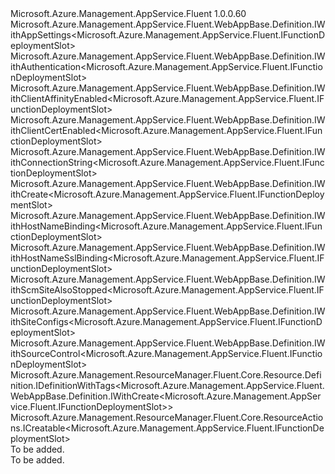<Type Name="IWithCreate" FullName="Microsoft.Azure.Management.AppService.Fluent.FunctionDeploymentSlot.Definition.IWithCreate">
  <TypeSignature Language="C#" Value="public interface IWithCreate : Microsoft.Azure.Management.AppService.Fluent.WebAppBase.Definition.IWithAppSettings&lt;Microsoft.Azure.Management.AppService.Fluent.IFunctionDeploymentSlot&gt;, Microsoft.Azure.Management.AppService.Fluent.WebAppBase.Definition.IWithAuthentication&lt;Microsoft.Azure.Management.AppService.Fluent.IFunctionDeploymentSlot&gt;, Microsoft.Azure.Management.AppService.Fluent.WebAppBase.Definition.IWithClientAffinityEnabled&lt;Microsoft.Azure.Management.AppService.Fluent.IFunctionDeploymentSlot&gt;, Microsoft.Azure.Management.AppService.Fluent.WebAppBase.Definition.IWithClientCertEnabled&lt;Microsoft.Azure.Management.AppService.Fluent.IFunctionDeploymentSlot&gt;, Microsoft.Azure.Management.AppService.Fluent.WebAppBase.Definition.IWithConnectionString&lt;Microsoft.Azure.Management.AppService.Fluent.IFunctionDeploymentSlot&gt;, Microsoft.Azure.Management.AppService.Fluent.WebAppBase.Definition.IWithCreate&lt;Microsoft.Azure.Management.AppService.Fluent.IFunctionDeploymentSlot&gt;, Microsoft.Azure.Management.AppService.Fluent.WebAppBase.Definition.IWithHostNameBinding&lt;Microsoft.Azure.Management.AppService.Fluent.IFunctionDeploymentSlot&gt;, Microsoft.Azure.Management.AppService.Fluent.WebAppBase.Definition.IWithHostNameSslBinding&lt;Microsoft.Azure.Management.AppService.Fluent.IFunctionDeploymentSlot&gt;, Microsoft.Azure.Management.AppService.Fluent.WebAppBase.Definition.IWithScmSiteAlsoStopped&lt;Microsoft.Azure.Management.AppService.Fluent.IFunctionDeploymentSlot&gt;, Microsoft.Azure.Management.AppService.Fluent.WebAppBase.Definition.IWithSiteConfigs&lt;Microsoft.Azure.Management.AppService.Fluent.IFunctionDeploymentSlot&gt;, Microsoft.Azure.Management.AppService.Fluent.WebAppBase.Definition.IWithSourceControl&lt;Microsoft.Azure.Management.AppService.Fluent.IFunctionDeploymentSlot&gt;, Microsoft.Azure.Management.ResourceManager.Fluent.Core.Resource.Definition.IDefinitionWithTags&lt;Microsoft.Azure.Management.AppService.Fluent.WebAppBase.Definition.IWithCreate&lt;Microsoft.Azure.Management.AppService.Fluent.IFunctionDeploymentSlot&gt;&gt;, Microsoft.Azure.Management.ResourceManager.Fluent.Core.ResourceActions.ICreatable&lt;Microsoft.Azure.Management.AppService.Fluent.IFunctionDeploymentSlot&gt;" />
  <TypeSignature Language="ILAsm" Value=".class public interface auto ansi abstract IWithCreate implements class Microsoft.Azure.Management.AppService.Fluent.WebAppBase.Definition.IWithAppSettings`1&lt;class Microsoft.Azure.Management.AppService.Fluent.IFunctionDeploymentSlot&gt;, class Microsoft.Azure.Management.AppService.Fluent.WebAppBase.Definition.IWithAuthentication`1&lt;class Microsoft.Azure.Management.AppService.Fluent.IFunctionDeploymentSlot&gt;, class Microsoft.Azure.Management.AppService.Fluent.WebAppBase.Definition.IWithClientAffinityEnabled`1&lt;class Microsoft.Azure.Management.AppService.Fluent.IFunctionDeploymentSlot&gt;, class Microsoft.Azure.Management.AppService.Fluent.WebAppBase.Definition.IWithClientCertEnabled`1&lt;class Microsoft.Azure.Management.AppService.Fluent.IFunctionDeploymentSlot&gt;, class Microsoft.Azure.Management.AppService.Fluent.WebAppBase.Definition.IWithConnectionString`1&lt;class Microsoft.Azure.Management.AppService.Fluent.IFunctionDeploymentSlot&gt;, class Microsoft.Azure.Management.AppService.Fluent.WebAppBase.Definition.IWithCreate`1&lt;class Microsoft.Azure.Management.AppService.Fluent.IFunctionDeploymentSlot&gt;, class Microsoft.Azure.Management.AppService.Fluent.WebAppBase.Definition.IWithHostNameBinding`1&lt;class Microsoft.Azure.Management.AppService.Fluent.IFunctionDeploymentSlot&gt;, class Microsoft.Azure.Management.AppService.Fluent.WebAppBase.Definition.IWithHostNameSslBinding`1&lt;class Microsoft.Azure.Management.AppService.Fluent.IFunctionDeploymentSlot&gt;, class Microsoft.Azure.Management.AppService.Fluent.WebAppBase.Definition.IWithScmSiteAlsoStopped`1&lt;class Microsoft.Azure.Management.AppService.Fluent.IFunctionDeploymentSlot&gt;, class Microsoft.Azure.Management.AppService.Fluent.WebAppBase.Definition.IWithSiteConfigs`1&lt;class Microsoft.Azure.Management.AppService.Fluent.IFunctionDeploymentSlot&gt;, class Microsoft.Azure.Management.AppService.Fluent.WebAppBase.Definition.IWithSourceControl`1&lt;class Microsoft.Azure.Management.AppService.Fluent.IFunctionDeploymentSlot&gt;, class Microsoft.Azure.Management.ResourceManager.Fluent.Core.Resource.Definition.IDefinitionWithTags`1&lt;class Microsoft.Azure.Management.AppService.Fluent.WebAppBase.Definition.IWithCreate`1&lt;class Microsoft.Azure.Management.AppService.Fluent.IFunctionDeploymentSlot&gt;&gt;, class Microsoft.Azure.Management.ResourceManager.Fluent.Core.ResourceActions.ICreatable`1&lt;class Microsoft.Azure.Management.AppService.Fluent.IFunctionDeploymentSlot&gt;, class Microsoft.Azure.Management.ResourceManager.Fluent.Core.ResourceActions.IIndexable" />
  <TypeSignature Language="DocId" Value="T:Microsoft.Azure.Management.AppService.Fluent.FunctionDeploymentSlot.Definition.IWithCreate" />
  <TypeSignature Language="VB.NET" Value="Public Interface IWithCreate&#xA;Implements ICreatable(Of IFunctionDeploymentSlot), IDefinitionWithTags(Of IWithCreate(Of IFunctionDeploymentSlot)), IWithAppSettings(Of IFunctionDeploymentSlot), IWithAuthentication(Of IFunctionDeploymentSlot), IWithClientAffinityEnabled(Of IFunctionDeploymentSlot), IWithClientCertEnabled(Of IFunctionDeploymentSlot), IWithConnectionString(Of IFunctionDeploymentSlot), IWithCreate(Of IFunctionDeploymentSlot), IWithHostNameBinding(Of IFunctionDeploymentSlot), IWithHostNameSslBinding(Of IFunctionDeploymentSlot), IWithScmSiteAlsoStopped(Of IFunctionDeploymentSlot), IWithSiteConfigs(Of IFunctionDeploymentSlot), IWithSourceControl(Of IFunctionDeploymentSlot)" />
  <TypeSignature Language="F#" Value="type IWithCreate = interface&#xA;    interface ICreatable&lt;IFunctionDeploymentSlot&gt;&#xA;    interface IIndexable&#xA;    interface IWithCreate&lt;IFunctionDeploymentSlot&gt;&#xA;    interface IDefinitionWithTags&lt;IWithCreate&lt;IFunctionDeploymentSlot&gt;&gt;&#xA;    interface IWithClientAffinityEnabled&lt;IFunctionDeploymentSlot&gt;&#xA;    interface IWithClientCertEnabled&lt;IFunctionDeploymentSlot&gt;&#xA;    interface IWithScmSiteAlsoStopped&lt;IFunctionDeploymentSlot&gt;&#xA;    interface IWithSiteConfigs&lt;IFunctionDeploymentSlot&gt;&#xA;    interface IWithAppSettings&lt;IFunctionDeploymentSlot&gt;&#xA;    interface IWithConnectionString&lt;IFunctionDeploymentSlot&gt;&#xA;    interface IWithSourceControl&lt;IFunctionDeploymentSlot&gt;&#xA;    interface IWithHostNameBinding&lt;IFunctionDeploymentSlot&gt;&#xA;    interface IWithHostNameSslBinding&lt;IFunctionDeploymentSlot&gt;&#xA;    interface IWithAuthentication&lt;IFunctionDeploymentSlot&gt;" />
  <AssemblyInfo>
    <AssemblyName>Microsoft.Azure.Management.AppService.Fluent</AssemblyName>
    <AssemblyVersion>1.0.0.60</AssemblyVersion>
  </AssemblyInfo>
  <Interfaces>
    <Interface>
      <InterfaceName>Microsoft.Azure.Management.AppService.Fluent.WebAppBase.Definition.IWithAppSettings&lt;Microsoft.Azure.Management.AppService.Fluent.IFunctionDeploymentSlot&gt;</InterfaceName>
    </Interface>
    <Interface>
      <InterfaceName>Microsoft.Azure.Management.AppService.Fluent.WebAppBase.Definition.IWithAuthentication&lt;Microsoft.Azure.Management.AppService.Fluent.IFunctionDeploymentSlot&gt;</InterfaceName>
    </Interface>
    <Interface>
      <InterfaceName>Microsoft.Azure.Management.AppService.Fluent.WebAppBase.Definition.IWithClientAffinityEnabled&lt;Microsoft.Azure.Management.AppService.Fluent.IFunctionDeploymentSlot&gt;</InterfaceName>
    </Interface>
    <Interface>
      <InterfaceName>Microsoft.Azure.Management.AppService.Fluent.WebAppBase.Definition.IWithClientCertEnabled&lt;Microsoft.Azure.Management.AppService.Fluent.IFunctionDeploymentSlot&gt;</InterfaceName>
    </Interface>
    <Interface>
      <InterfaceName>Microsoft.Azure.Management.AppService.Fluent.WebAppBase.Definition.IWithConnectionString&lt;Microsoft.Azure.Management.AppService.Fluent.IFunctionDeploymentSlot&gt;</InterfaceName>
    </Interface>
    <Interface>
      <InterfaceName>Microsoft.Azure.Management.AppService.Fluent.WebAppBase.Definition.IWithCreate&lt;Microsoft.Azure.Management.AppService.Fluent.IFunctionDeploymentSlot&gt;</InterfaceName>
    </Interface>
    <Interface>
      <InterfaceName>Microsoft.Azure.Management.AppService.Fluent.WebAppBase.Definition.IWithHostNameBinding&lt;Microsoft.Azure.Management.AppService.Fluent.IFunctionDeploymentSlot&gt;</InterfaceName>
    </Interface>
    <Interface>
      <InterfaceName>Microsoft.Azure.Management.AppService.Fluent.WebAppBase.Definition.IWithHostNameSslBinding&lt;Microsoft.Azure.Management.AppService.Fluent.IFunctionDeploymentSlot&gt;</InterfaceName>
    </Interface>
    <Interface>
      <InterfaceName>Microsoft.Azure.Management.AppService.Fluent.WebAppBase.Definition.IWithScmSiteAlsoStopped&lt;Microsoft.Azure.Management.AppService.Fluent.IFunctionDeploymentSlot&gt;</InterfaceName>
    </Interface>
    <Interface>
      <InterfaceName>Microsoft.Azure.Management.AppService.Fluent.WebAppBase.Definition.IWithSiteConfigs&lt;Microsoft.Azure.Management.AppService.Fluent.IFunctionDeploymentSlot&gt;</InterfaceName>
    </Interface>
    <Interface>
      <InterfaceName>Microsoft.Azure.Management.AppService.Fluent.WebAppBase.Definition.IWithSourceControl&lt;Microsoft.Azure.Management.AppService.Fluent.IFunctionDeploymentSlot&gt;</InterfaceName>
    </Interface>
    <Interface>
      <InterfaceName>Microsoft.Azure.Management.ResourceManager.Fluent.Core.Resource.Definition.IDefinitionWithTags&lt;Microsoft.Azure.Management.AppService.Fluent.WebAppBase.Definition.IWithCreate&lt;Microsoft.Azure.Management.AppService.Fluent.IFunctionDeploymentSlot&gt;&gt;</InterfaceName>
    </Interface>
    <Interface>
      <InterfaceName>Microsoft.Azure.Management.ResourceManager.Fluent.Core.ResourceActions.ICreatable&lt;Microsoft.Azure.Management.AppService.Fluent.IFunctionDeploymentSlot&gt;</InterfaceName>
    </Interface>
  </Interfaces>
  <Docs>
    <summary>To be added.</summary>
    <remarks>To be added.</remarks>
  </Docs>
  <Members />
</Type>